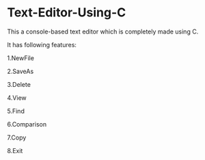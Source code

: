 # Text-Editor-Using-C
This a console-based text editor which is completely made using C.

It has following features:

1.NewFile

2.SaveAs

3.Delete

4.View

5.Find

6.Comparison

7.Copy

8.Exit
